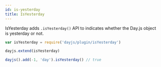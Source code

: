 ```yaml
---
id: is-yesterday
title: IsYesterday
---
```


IsYesterday adds `.isYesterday()` API to indicates whether the Day.js object is yesterday or not.

```js
var isYesterday = require('dayjs/plugin/isYesterday')

dayjs.extend(isYesterday)

dayjs().add(-1, 'day').isYesterday() // true
```
